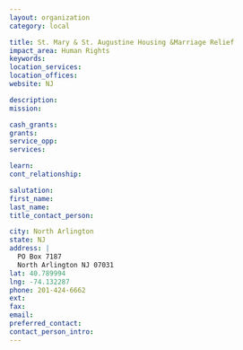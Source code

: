 ```yaml
---
layout: organization
category: local

title: St. Mary & St. Augustine Housing &Marriage Relief
impact_area: Human Rights
keywords: 
location_services: 
location_offices: 
website: NJ

description: 
mission: 

cash_grants: 
grants: 
service_opp: 
services: 

learn: 
cont_relationship: 

salutation: 
first_name: 
last_name: 
title_contact_person: 

city: North Arlington
state: NJ
address: |
  PO Box 7187  
  North Arlington NJ 07031
lat: 40.789994
lng: -74.132287
phone: 201-424-6662
ext: 
fax: 
email: 
preferred_contact: 
contact_person_intro: 
---
```

